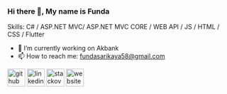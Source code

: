### Hi there 👋, My name is Funda

Skills: C# / ASP.NET MVC/ ASP.NET MVC CORE / WEB API / JS / HTML / CSS / Flutter

- 🔭 I’m currently working on Akbank
- 📫 How to reach me: fundasarikaya58@gmail.com 

<!-- <img src="https://komarev.com/ghpvc/?username=fundasarikaya" /> -->

[<img src='https://cdn.jsdelivr.net/npm/simple-icons@3.0.1/icons/github.svg' alt='github' height='40'>](https://github.com/fundasarikaya)  [<img src='https://cdn.jsdelivr.net/npm/simple-icons@3.0.1/icons/linkedin.svg' alt='linkedin' height='40'>](https://www.linkedin.com/in/funda-sar%C4%B1kaya-b2b444116/)  [<img src='https://cdn.jsdelivr.net/npm/simple-icons@3.0.1/icons/stackoverflow.svg' alt='stackoverflow' height='40'>](https://stackoverflow.com/users/6334996/funda-sar%c4%b1kaya)  [<img src='https://cdn.jsdelivr.net/npm/simple-icons@3.0.1/icons/icloud.svg' alt='website' height='40'>](https://fundasarikaya.github.io/)  

